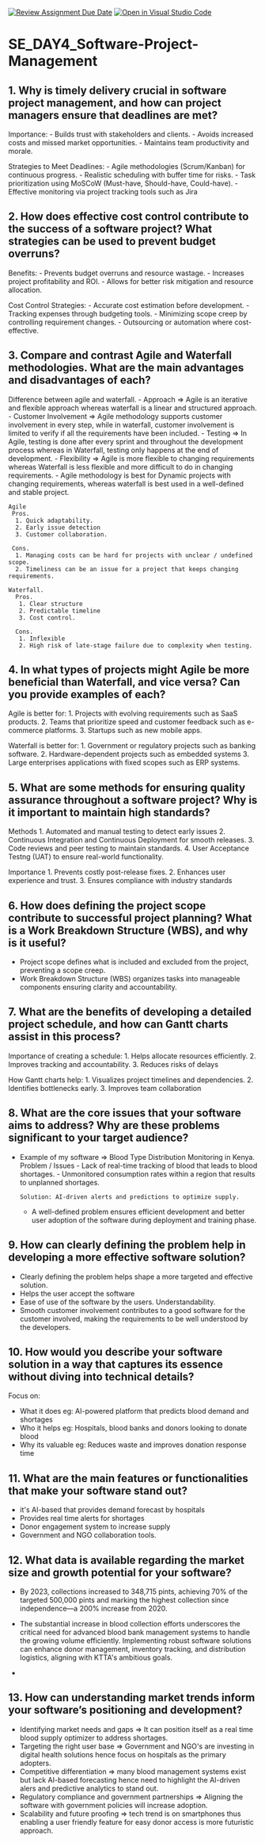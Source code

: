 [![Review Assignment Due Date](https://classroom.github.com/assets/deadline-readme-button-22041afd0340ce965d47ae6ef1cefeee28c7c493a6346c4f15d667ab976d596c.svg)](https://classroom.github.com/a/9pw6JKcu)
[![Open in Visual Studio Code](https://classroom.github.com/assets/open-in-vscode-2e0aaae1b6195c2367325f4f02e2d04e9abb55f0b24a779b69b11b9e10269abc.svg)](https://classroom.github.com/online_ide?assignment_repo_id=18485117&assignment_repo_type=AssignmentRepo)
# SE_DAY4_Software-Project-Management
## 1. Why is timely delivery crucial in software project management, and how can project managers ensure that deadlines are met?
  Importance:
    - Builds trust with stakeholders and clients.
    - Avoids increased costs and missed market opportunities.
    - Maintains team productivity and morale.
    
  Strategies to Meet Deadlines:
    - Agile methodologies (Scrum/Kanban) for continuous progress.
    - Realistic scheduling with buffer time for risks.
    - Task prioritization using MoSCoW (Must-have, Should-have, Could-have).
    - Effective monitoring via project tracking tools such as Jira
    
## 2. How does effective cost control contribute to the success of a software project? What strategies can be used to prevent budget overruns?
  Benefits:
    - Prevents budget overruns and resource wastage.
    - Increases project profitability and ROI.
    - Allows for better risk mitigation and resource allocation.

  Cost Control Strategies:
    - Accurate cost estimation before development.
    - Tracking expenses through budgeting tools.
    - Minimizing scope creep by controlling requirement changes.
    - Outsourcing or automation where cost-effective.
    
## 3. Compare and contrast Agile and Waterfall methodologies. What are the main advantages and disadvantages of each?
  Difference between agile and waterfall.
    - Approach => Agile is an iterative and flexible approach whereas waterfall is a linear and structured approach.
    - Customer Involvement => Agile methodology supports customer involvement in every step, while in waterfall, customer involvement is limited to verify if all the requirements have been included.
    - Testing => In Agile, testing is done after every sprint and throughout the development process whereas in Waterfall, testing only happens at the end of development.
    - Flexibility => Agile is more flexible to changing requirements whereas Waterfall is less flexible and more difficult to do in changing requirements.
    - Agile methodology is best for Dynamic projects with changing requirements, whereas waterfall is best used in a well-defined and stable project.

    Agile
     Pros.
      1. Quick adaptability.
      2. Early issue detection
      3. Customer collaboration.

     Cons.
      1. Managing costs can be hard for projects with unclear / undefined scope.
      2. Timeliness can be an issue for a project that keeps changing requirements.

    Waterfall.
      Pros.
       1. Clear structure
       2. Predictable timeline
       3. Cost control.

      Cons.
       1. Inflexible
       2. High risk of late-stage failure due to complexity when testing.
       
## 4. In what types of projects might Agile be more beneficial than Waterfall, and vice versa? Can you provide examples of each?
  Agile is better for:
    1. Projects with evolving requirements such as SaaS products.
    2. Teams that prioritize speed and customer feedback such as e-commerce platforms.
    3. Startups such as new mobile apps.

  Waterfall is better for:
    1. Government or regulatory projects such as banking software.
    2. Hardware-dependent projects such as embedded systems
    3. Large enterprises applications with fixed scopes such as ERP systems.
    
## 5. What are some methods for ensuring quality assurance throughout a software project? Why is it important to maintain high standards?
  Methods
    1. Automated and manual testing to detect early issues
    2. Continuous Integration and Continuous Deployment for smooth releases.
    3. Code reviews and peer testing to maintain standards.
    4. User Acceptance Testng (UAT) to ensure real-world functionality.

  Importance
    1. Prevents costly post-release fixes.
    2. Enhances user experience and trust.
    3. Ensures compliance with industry standards
## 6. How does defining the project scope contribute to successful project planning? What is a Work Breakdown Structure (WBS), and why is it useful?
  - Project scope defines what is included and excluded from the project, preventing a scope creep.
  - Work Breakdown Structure (WBS) organizes tasks into manageable components ensuring clarity and accountability.
    
## 7. What are the benefits of developing a detailed project schedule, and how can Gantt charts assist in this process?
  Importance of creating a schedule:
    1. Helps allocate resources efficiently.
    2. Improves tracking and accountability.
    3. Reduces risks of delays

  How Gantt charts help:
    1. Visualizes project timelines and dependencies.
    2. Identifies bottlenecks early.
    3. Improves team collaboration
  
## 8. What are the core issues that your software aims to address? Why are these problems significant to your target audience?
  - Example of my software => Blood Type Distribution Monitoring in Kenya.
        Problem / Issues
          - Lack of real-time tracking of blood that leads to blood shortages.
          - Unmonitored consumption rates within a region that results to unplanned shortages.

        Solution: AI-driven alerts and predictions to optimize supply.

    - A well-defined problem ensures efficient development and better user adoption of the software during deployment and training phase.

## 9. How can clearly defining the problem help in developing a more effective software solution?
  - Clearly defining the problem helps shape a more targeted and effective solution.
  - Helps the user accept the software
  - Ease of use of the software by the users. Understandability.
  - Smooth customer involvement contributes to a good software for the customer involved, making the requirements to be well understood by the developers.

## 10. How would you describe your software solution in a way that captures its essence without diving into technical details?
  Focus on:
  - What it does eg: AI-powered platform that predicts blood demand and shortages
  - Who it helps eg: Hospitals, blood banks and donors looking to donate blood
  - Why its valuable eg: Reduces waste and improves donation response time

## 11. What are the main features or functionalities that make your software stand out?
  - it's AI-based that provides demand forecast by hospitals
  - Provides real time alerts for shortages
  - Donor engagement system to increase supply
  - Government and NGO collaboration tools.
    
## 12. What data is available regarding the market size and growth potential for your software?
  - By 2023, collections increased to 348,715 pints, achieving 70% of the targeted 500,000 pints and marking the highest collection since independence—a 200% increase from 2020. 

- The substantial increase in blood collection efforts underscores the critical need for advanced blood bank management systems to handle the growing volume efficiently. Implementing robust software solutions can enhance donor management, inventory tracking, and distribution logistics, aligning with KTTA's ambitious goals.
- 
## 13. How can understanding market trends inform your software’s positioning and development?
  - Identifying market needs and gaps => It can position itself as a real time blood supply optimizer to address shortages.
  - Targeting the right user base => Government and NGO's are investing in digital health solutions hence focus on hospitals as the primary adopters.
  - Competitive differentiation => many blood management systems exist but lack AI-based forecasting hence need to highlight the AI-driven alers and predictive analytics to stand out.
  - Regulatory compliance and government partnerships => Aligning the software with government policies will increase adoption.
  - Scalability and future proofing => tech trend is on smartphones thus enabling a user friendly feature for easy donor access is more futuristic approach.
